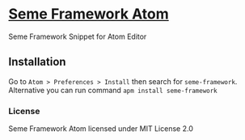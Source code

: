 # [Seme Framework Atom](https://atom.io/packages/seme-framework)

Seme Framework Snippet for Atom Editor

## Installation
Go to `Atom > Preferences > Install` then search for `seme-framework`. Alternative you can run command
`apm install seme-framework`

### License
Seme Framework Atom licensed under MIT License 2.0
